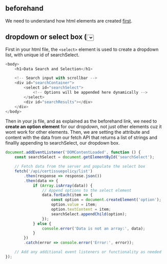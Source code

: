 ## beforehand
We need to understand how html elements are created [first](https://github.com/brian6484/CSKnowledge/tree/main/Language/Javascript).


## dropdown or select box (<select> element) with fetch API
First in your html file, the `<select>` element is used to create a dropdown list, with unique id of searchSelect.

```js
<body>
    <h1>Data Search and Selection</h1>

    <!-- Search input with scrollbar -->
    <div id="searchContainer">
        <select id="searchSelect">
            <!-- Options will be appended here dynamically -->
        </select>
        <div id="searchResults"></div>
    </div>
</body>
```

Then in your js file, and as explained as the beforehand link, we need to **create an option element** for our dropdown, 
not just other elements cuz it wont work for other elements. Then, we are setting the attribute and content with the 
data from our fetch API that returns a list of strings and finallly appending to searchSelect, our dropdown box.
```js
document.addEventListener('DOMContentLoaded', function () {
    const searchSelect = document.getElementById('searchSelect');

    // Fetch data from the server and populate the select box
    fetch('/api/certissuepolicy/list')
        .then(response => response.json())
        .then(data => {
            if (Array.isArray(data)) {
                // Append options to the select element
                data.forEach(item => {
                    const option = document.createElement('option');
                    option.value = item;
                    option.textContent = item;
                    searchSelect.appendChild(option);
                });
            } else {
                console.error('Data is not an array:', data);
            }
        })
        .catch(error => console.error('Error:', error));

    // Add any additional event listeners or functionality as needed
});
```
